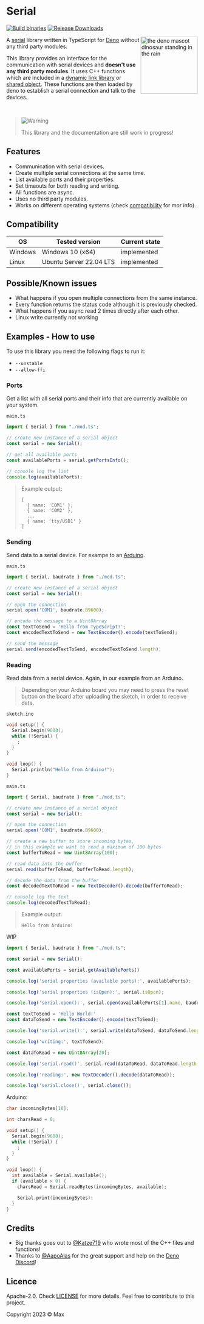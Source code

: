 <!-- Badges -->
[Build binaries]: https://img.shields.io/github/actions/workflow/status/TypeScriptPlayground/Serial/build_windows.yml?label=Build%20binaries&labelColor=343b42&logo=github&logoColor=959DA5 'Build binaries'
[Release Downloads]: https://img.shields.io/github/downloads/TypeScriptPlayground/Serial/total?label=Downloads%20&labelColor=343b42&logo=docusign&logoColor=959DA5 'Total Release Downloads'

# Serial
[![Build binaries]](https://github.com/TypeScriptPlayground/Serial/actions/workflows/build.yml)
[![Release Downloads]](https://github.com/TypeScriptPlayground/Serial/releases)

<a href="https://deno.land"><img align="right" src="https://deno.land/logo.svg" height="150px" alt="the deno mascot dinosaur standing in the rain"></a>

A [serial](https://en.wikipedia.org/wiki/Serial_communication) library written in TypeScript for [Deno](https://deno.land) without any third party modules.

This library provides an interface for the communication with serial devices and **doesn't use any third party modules**. It uses C++ functions which are included in a [dynamic link library](https://de.wikipedia.org/wiki/Dynamic_Link_Library) or [shared object](https://en.wikipedia.org/wiki/Library_(computing)#Shared_libraries). These functions are then loaded by deno to establish a serial connection and talk to the devices.

<br>

> <picture>
>   <source media="(prefers-color-scheme: light)" srcset="https://raw.githubusercontent.com/Mqxx/GitHub-Markdown/main/blockquotes/badge/light-theme/warning.svg">
>   <img alt="Warning" src="https://raw.githubusercontent.com/Mqxx/GitHub-Markdown/main/blockquotes/badge/dark-theme/warning.svg">
> </picture><br>
>
> This library and the documentation are still work in progress!

## Features
- Communication with serial devices.
- Create multiple serial connections at the same time.
- List available ports and their properties.
- Set timeouts for both reading and writing.
- All functions are async.
- Uses no third party modules.
- Works on different operating systems (check [compatibility](#compatibility) for mor info).

## Compatibility
| OS      | Tested version          | Current state |
|---------|-------------------------|---------------|
| Windows | Windows 10 (x64)        | implemented   |
| Linux   | Ubuntu Server 22.04 LTS | implemented   |

## Possible/Known issues
- What happens if you open multiple connections from the same instance.
- Every function returns the status code although it is previously checked.
- What happens if you async read 2 times directly after each other.
- Linux write currently not working

## Examples - How to use
To use this library you need the following flags to run it:
- `--unstable`
- `--allow-ffi`

### Ports
Get a list with all serial ports and their info that are currently available on your system.

`main.ts`
```typescript
import { Serial } from "./mod.ts";

// create new instance of a serial object
const serial = new Serial();

// get all available ports
const availablePorts = serial.getPortsInfo();

// console log the list
console.log(availablePorts);
```

> Example output:
> ```
> [
>   { name: 'COM1' },
>   { name: 'COM2' },
>   ...
>   { name: 'tty/USB1' }
> ]
> ```

### Sending
Send data to a serial device. For exampe to an [Arduino](https://www.arduino.cc/).

`main.ts`
```typescript
import { Serial, baudrate } from "./mod.ts";

// create new instance of a serial object
const serial = new Serial();

// open the connection
serial.open('COM1', baudrate.B9600);

// encode the message to a Uint8Array
const textToSend = 'Hello from TypeScript!';
const encodedTextToSend = new TextEncoder().encode(textToSend);

// send the message
serial.send(encodedTextToSend, encodedTextToSend.length);
```

### Reading
Read data from a serial device. Again, in our example from an Arduino.
> Depending on your Arduino board you may need to press the reset button on the board after uploading the sketch, in order to receive data.

`sketch.ino`
```ino
void setup() {
  Serial.begin(9600);
  while (!Serial) {
    ;
  }
}

void loop() {
  Serial.println("Hello from Arduino!");
}
```

`main.ts`
```typescript
import { Serial, baudrate } from "./mod.ts";

// create new instance of a serial object
const serial = new Serial();

// open the connection
serial.open('COM1', baudrate.B9600);

// create a new buffer to store incoming bytes,
// in this example we want to read a maximum of 100 bytes
const bufferToRead = new Uint8Array(100);

// read data into the buffer
serial.read(bufferToRead, bufferToRead.length);

// decode the data from the buffer
const decodedTextToRead = new TextDecoder().decode(bufferToRead);

// console log the text
console.log(decodedTextToRead);
```

> Example output:
> ```
> Hello from Arduino!
> ```

WIP

```typescript
import { Serial, baudrate } from "./mod.ts";

const serial = new Serial();

const availablePorts = serial.getAvailablePorts()

console.log('serial properties (available ports):', availablePorts);

console.log('serial properties (isOpen):', serial.isOpen);

console.log('serial.open():', serial.open(availablePorts[1].name, baudrate.B9600));

const textToSend = 'Hello World!'
const dataToSend = new TextEncoder().encode(textToSend);

console.log('serial.write():', serial.write(dataToSend, dataToSend.length, 10, 10));

console.log('writing:', textToSend);

const dataToRead = new Uint8Array(20);

console.log('serial.read()', serial.read(dataToRead, dataToRead.length, 10, 10));

console.log('reading:', new TextDecoder().decode(dataToRead));

console.log('serial.close()', serial.close());
```
Arduino:
```ino
char incomingBytes[10];

int charsRead = 0;

void setup() {
  Serial.begin(9600);
  while (!Serial) {
    ;
  }
}

void loop() {
  int available = Serial.available();
  if (available > 0) {
    charsRead = Serial.readBytes(incomingBytes, available);

    Serial.print(incomingBytes);
  }
}
```
## Credits

- Big thanks goes out to [@Katze719](https://github.com/Katze719) who wrote most of the C++ files and functions!
- Thanks to [@AapoAlas](https://github.com/aapoalas) for the great support and help on the [Deno Discord](https://discord.gg/deno)!

## Licence
Apache-2.0. Check [LICENSE](./LICENSE) for more details. Feel free to contribute to this project.

Copyright 2023 © Max
